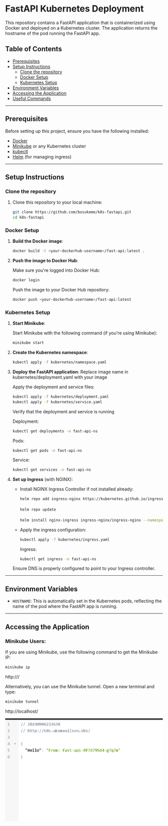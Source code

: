 # FastAPI Kubernetes Deployment

This repository contains a FastAPI application that is containerized using Docker and deployed on a Kubernetes cluster. The application returns the hostname of the pod running the FastAPI app.

## Table of Contents
- [Prerequisites](#prerequisites)
- [Setup Instructions](#setup-instructions)
  - [Clone the repository](#clone-the-repository)
  - [Docker Setup](#docker-setup)
  - [Kubernetes Setup](#kubernetes-setup)
- [Environment Variables](#environment-variables)
- [Accessing the Application](#accessing-the-application)
- [Useful Commands](#useful-commands)

---

## Prerequisites

Before setting up this project, ensure you have the following installed:
- [Docker](https://www.docker.com/get-started)
- [Minikube](https://minikube.sigs.k8s.io/docs/start/) or any Kubernetes cluster
- [kubectl](https://kubernetes.io/docs/tasks/tools/)
- [Helm](https://helm.sh/docs/intro/install/) (for managing ingress)

---

## Setup Instructions

### Clone the repository

1. Clone this repository to your local machine:

    ```bash
    git clone https://github.com/bosukeme/k8s-fastapi.git
    cd k8s-fastapi
    ```

### Docker Setup

1. **Build the Docker image**:

    ```bash
    docker build -t <your-dockerhub-username>/fast-api:latest .
    ```

2. **Push the image to Docker Hub**:

    Make sure you're logged into Docker Hub:

    ```bash
    docker login
    ```

    Push the image to your Docker Hub repository:

    ```bash
    docker push <your-dockerhub-username>/fast-api:latest
    ```

### Kubernetes Setup

1. **Start Minikube**:

    Start Minikube with the following command (if you're using Minikube):

    ```bash
    minikube start
    ```

2. **Create the Kubernetes namespace**:

    ```bash
    kubectl apply -f kubernetes/namespace.yaml
    ```

3. **Deploy the FastAPI application**:
    Replace image name in kubernetes/deployment.yaml with your image

    Apply the deployment and service files:

    ```bash
    kubectl apply -f kubernetes/deployment.yaml
    kubectl apply -f kubernetes/service.yaml
    ```

    Verify that the deployment and service is running 

    Deployment:
    ```bash
    kubectl get deployments -n fast-api-ns
    ```

    Pods:
    ```bash
    kubectl get pods -n fast-api-ns
    ```

    Service:
    ```bash
    kubectl get services -n fast-api-ns
    ```


4. **Set up Ingress** (with NGINX):

    - Install NGINX Ingress Controller if not installed already:

      ```bash
      helm repo add ingress-nginx https://kubernetes.github.io/ingress-nginx

      helm repo update

      helm install nginx-ingress ingress-nginx/ingress-nginx --namespace kube-system
      ```

    - Apply the ingress configuration:

      ```bash
      kubectl apply -f kubernetes/ingress.yaml
      ```

        Ingress:
      ```bash
      kubectl get ingress -n fast-api-ns
      ```

    Ensure DNS is properly configured to point to your Ingress controller.

---

## Environment Variables

- `HOSTNAME`: This is automatically set in the Kubernetes pods, reflecting the name of the pod where the FastAPI app is running.

---

## Accessing the Application

### Minikube Users:
If you are using Minikube, use the following command to get the Minikube IP:

```bash
minikube ip
```
http://<minikube-ip>/


Alternatively, you can use the Minikube tunnel. Open a new terminal and type:
```bash
minikube tunnel
```

http://localhost/



![alt text](Capture1.PNG)